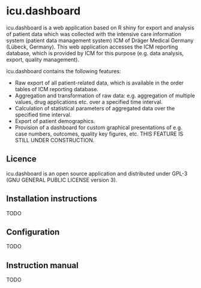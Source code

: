 # icu.dashboard
icu.dashboard is a web application based on R shiny for export and analysis of patient data which was collected with the intensive care information system (patient data management system) ICM of Dräger Medical Germany (Lübeck, Germany). This web application accesses the ICM reporting database, which is provided by ICM for this purpose (e.g. data analysis, export, quality management).

icu.dashboard contains the following features:
- Raw export of all patient-related data, which is available in the order tables of ICM reporting database.
- Aggregation and transformation of raw data: e.g. aggregation of multiple values, drug applications etc. over a specified time interval.
- Calculation of statistical parameters of aggregated data over the specified time interval.
- Export of patient demographics.
- Provision of a dashboard for custom graphical presentations of e.g. case numbers, outcomes, quality key figures, etc. THIS FEATURE IS STILL UNDER CONSTRUCTION.

## Licence
icu.dashboard is an open source application and distributed under GPL-3 (GNU GENERAL PUBLIC LICENSE version 3).

## Installation instructions
TODO

## Configuration
TODO

## Instruction manual
TODO
